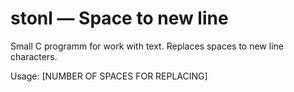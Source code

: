 # stonl — Space to new line

Small C programm for work with text. Replaces spaces to new line characters.

Usage: <binaryname> <FILE> [NUMBER OF SPACES FOR REPLACING]
